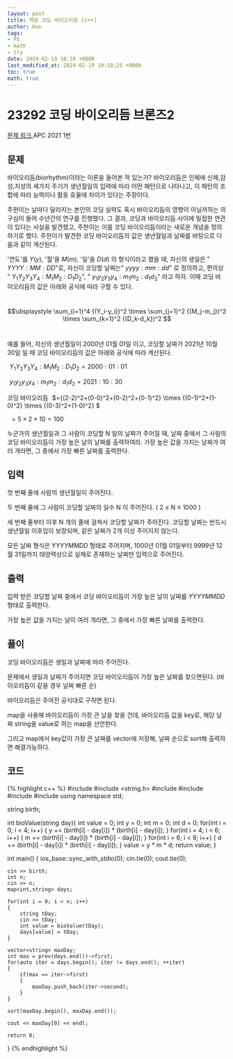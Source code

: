 ```yaml
---
layout: post
title: 백준 코딩 바이오리듬 [c++]
author: Hun
tags:
- PS
- math
- try
date: 2024-02-19 10:18 +0800
last_modified_at: 2024-02-19 10:18:25 +0800
toc: true
math: true
---
```


# 23292 코딩 바이오리듬 브론즈2

<a href="https://www.acmicpc.net/problem/23292"> 문제 링크 </a>
APC 2021 1번

## 문제

바이오리듬(biorhythm)이라는 이론을 들어본 적 있는가? 바이오리듬은 인체에 신체,감성,지성의 세가지 주기가 생년월일의 입력에 따라 어떤 패턴으로 나타나고, 이 패턴의 조합에 따라 능력이나 활동 효율에 차이가 있다는 주장이다.

주헌이는 날마다 달라지는 본인의 코딩 실력도 혹시 바이오리듬의 영향이 아닐까하는 의구심이 들어 수년간의 연구를 진행했다. 그 결과, 코딩과 바이오리듬 사이에 밀접한 연관이 있다는 사실을 발견했고, 주헌이는 이를 코딩 바이오리듬이라는 새로운 개념을 정의하기로 했다. 주헌이가 발견한 코딩 바이오리듬의 값은 생년월일과 날짜를 바탕으로 다음과 같이 계산된다.

'연도'를 
$Y(y)$, '월'을 
$M(m)$, '일'을 
$D(d)$ 의 형식이라고 했을 때, 자신의 생일은 "
$YYYY : MM : DD$"로, 자신이 코딩할 날짜는"
$yyyy : mm : dd$" 로 정의하고, 편의상       "
$Y_1Y_2Y_3Y_4 : M_1M_2 : D_1D_2$", "
$y_1y_2y_3y_4 : m_1m_2 : d_1d_2$" 라고 하자. 이때 코딩 바이오리듬의 값은 아래와 공식에 따라 구할 수 있다.

 
$$\displaystyle \sum_{i=1}^4 {(Y_i-y_i})^2 \times \sum_{j=1}^2 {(M_j-m_j})^2 \times \sum_{k=1}^2 {(D_k-d_k})^2 $$ 

예를 들어, 자신의 생년월일이 2000년 01월 01일 이고, 코딩할 날짜가 2021년 10월 30일 일 때 코딩 바이오리듬의 값은 아래와 공식에 따라 계산된다.

 
$Y_1Y_2Y_3Y_4 : M_1M_2 : D_1D_2 = 2000 : 01 : 01$ 

 
$y_1y_2y_3y_4 : m_1m_2 : d_1d_2 = 2021 : 10 : 30$ 

코딩 바이오리듬  
$=\{(2-2)^2+(0-0)^2+(0-2)^2+(0-1)^2\}  \times \{(0-1)^2+(1-0)^2\} \times \{(0-3)^2+(1-0)^2\} $ 

 
$= 5 \times 2 \times 10 = 100$ 

누군가의 생년월일과 그 사람이 코딩할 N 일의 날짜가 주어질 때, 날짜 중에서 그 사람의 코딩 바이오리듬이 가장 높은 날의 날짜를 출력하여라. 가장 높은 값을 가지는 날짜가 여러 개라면, 그 중에서 가장 빠른 날짜를 출력한다.

## 입력
첫 번째 줄에 사람의 생년월일이 주어진다.

두 번째 줄에 그 사람이 코딩할 날짜의 일수 N 이 주어진다. ( 2 ≤ N ≤ 1000 )

세 번째 줄부터 이후 N 개의 줄에 걸쳐서 코딩할 날짜가 주어진다. 코딩할 날짜는 반드시 생년월일 이후임이 보장되며, 같은 날짜가 2개 이상 주어지지 않는다.

모든 날짜 형식은 
$YYYYMMDD$ 형태로 주어지며, 1000년 01월 01일부터 9999년 12월 31일까지 태양력상으로 실제로 존재하는 날짜만 입력으로 주어진다. 

## 출력
입력 받은 코딩할 날짜 중에서 코딩 바이오리듬이 가장 높은 날의 날짜를 
$YYYYMMDD$ 형태로 출력한다. 

가장 높은 값을 가지는 날이 여러 개라면, 그 중에서 가장 빠른 날짜를 출력한다.

## 풀이

코딩 바이오리듬은 생일과 날짜에 따라 주어진다.

문제에서 생일과 날짜가 주어지면 코딩 바이오리듬이 가장 높은 날짜를 찾으면된다. (바이오리듬이 같을 경우 날짜 빠른 순)

바이오리듬은 주어진 공식대로 구하면 된다.

map을 사용해 바이오리듬이 가장 큰 날을 찾을 건데, 바이오리듬 값을 key로, 해당 날짜 string을 value로 하는 map을 선언한다.

그리고 map에서 key값이 가장 큰 날짜를 vector<string>에 저장해, 날짜 순으로 sort해 출력하면 해결가능하다.

## 코드
{% highlight c++ %}
#include <iostream>
#include <string.h>
#include <map>
#include <vector>
#include <algorithm>
#include <iterator>
using namespace std;

string birth;

int bioValue(string day){
    int value = 0;
    int y = 0;
    int m = 0;
    int d = 0;
    for(int i = 0; i < 4; i++)
    {
        y += (birth[i] - day[i]) * (birth[i] - day[i]);
    }
    for(int i = 4; i < 6; i++)
    {
        m += (birth[i] - day[i]) * (birth[i] - day[i]);
    }
    for(int i = 6; i < 8; i++)
    {
        d += (birth[i] - day[i]) * (birth[i] - day[i]);
    }
    value = y * m * d;
    return value;
}

int main()
{
    ios_base::sync_with_stdio(0);
    cin.tie(0);
    cout.tie(0);

    cin >> birth;
    int n;
    cin >> n;
    map<int,string> days;

    for(int i = 0; i < n; i++)
    {
        string tDay;
        cin >> tDay;
        int value = bioValue(tDay);
        days[value] = tDay;
    }

    vector<string> maxDay;
    int max = prev(days.end())->first;
    for(auto iter = days.begin(); iter != days.end(); ++iter)
    {
        if(max == iter->first)
        {
            maxDay.push_back(iter->second);
        }
    }

    sort(maxDay.begin(), maxDay.end());

    cout << maxDay[0] << endl;

    return 0;
}
{% endhighlight %}
